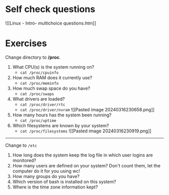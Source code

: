 # Self check questions
![[Linux - Intro- multichoice questions.htm]]


# Exercises
Change directory to **/proc**.
1. What CPU(s) is the system running on?
	- `cat /proc/cpuinfo`
2. How much RAM does it currently use?
	- `cat /proc/meminfo`
3. How much swap space do you have?
	- `cat /proc/swaps`
4. What drivers are loaded?
	- `cat /proc/driver/rtc`
	- `cat /proc/driver/nvram`
	![[Pasted image 20240316230658.png]]
5. How many hours has the system been running?
	- `cat /proc/uptime`
6. Which filesystems are known by your system?
	- `cat /proc/filesystems`
	![[Pasted image 20240316230919.png]]

---
Change to `/etc`
1. How long does the system keep the log file in which user logins are monitored?
2. How many users are defined on your system? Don't count them, let the computer do it for you using wc!
3. How many groups do you have?
4. Which version of bash is installed on this system?
5. Where is the time zone information kept?
